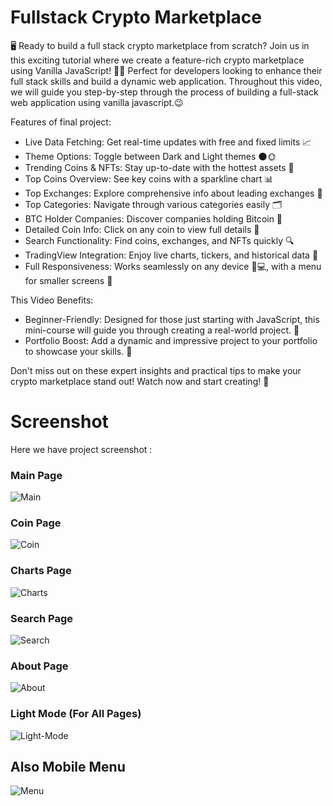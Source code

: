 # Fullstack Crypto Marketplace

🖥️ Ready to build a full stack crypto marketplace from scratch? Join us in this exciting tutorial where we create a feature-rich crypto marketplace using Vanilla JavaScript! 🚀✨ Perfect for developers looking to enhance their full stack skills and build a dynamic web application. 
Throughout this video, we will guide you step-by-step through the process of building a full-stack web application using vanilla javascript.😉

Features of final project:

- Live Data Fetching: Get real-time updates with free and fixed limits 📈
- Theme Options: Toggle between Dark and Light themes 🌑🌞
- Trending Coins & NFTs: Stay up-to-date with the hottest assets 🚀
- Top Coins Overview: See key coins with a sparkline chart 📊
- Top Exchanges: Explore comprehensive info about leading exchanges 🏦
- Top Categories: Navigate through various categories easily 🗂️
- BTC Holder Companies: Discover companies holding Bitcoin 🏢
- Detailed Coin Info: Click on any coin to view full details 🔎
- Search Functionality: Find coins, exchanges, and NFTs quickly 🔍
- TradingView Integration: Enjoy live charts, tickers, and historical data 📅
- Full Responsiveness: Works seamlessly on any device 📱💻, with a menu for smaller screens 📲

This Video Benefits:

- Beginner-Friendly: Designed for those just starting with JavaScript, this mini-course will guide you through creating a real-world project. 📘
- Portfolio Boost: Add a dynamic and impressive project to your portfolio to showcase your skills. 💼

Don't miss out on these expert insights and practical tips to make your crypto marketplace stand out! Watch now and start creating! 🌟

# Screenshot
Here we have project screenshot :

### Main Page
![Main](screenshots/Main.png)

### Coin Page
![Coin](screenshots/Coin.png)

### Charts Page
![Charts](screenshots/Charts.png)

### Search Page
![Search](screenshots/Search.png)

### About Page
![About](screenshots/About.png)

### Light Mode (For All Pages)
![Light-Mode](screenshots/Light-Mode.png)


## Also Mobile Menu
![Menu](screenshots/Menu.png)
